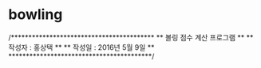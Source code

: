 # bowling
/*****************************************
 **      볼링 점수 계산 프로그램        **
 **        작성자 : 홍상택              **
 **        작성일 : 2016년 5월 9일      **
 *****************************************/
